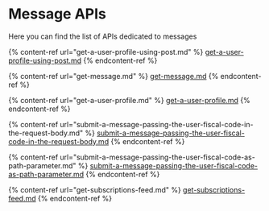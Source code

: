 # Message APIs

Here you can find the list of APIs dedicated to messages

{% content-ref url="get-a-user-profile-using-post.md" %} [get-a-user-profile-using-post.md](get-a-user-profile-using-post.md) {% endcontent-ref %}

{% content-ref url="get-message.md" %} [get-message.md](get-message.md) {% endcontent-ref %}

{% content-ref url="get-a-user-profile.md" %} [get-a-user-profile.md](get-a-user-profile.md) {% endcontent-ref %}

{% content-ref url="submit-a-message-passing-the-user-fiscal-code-in-the-request-body.md" %} [submit-a-message-passing-the-user-fiscal-code-in-the-request-body.md](submit-a-message-passing-the-user-fiscal-code-in-the-request-body.md) {% endcontent-ref %}

{% content-ref url="submit-a-message-passing-the-user-fiscal-code-as-path-parameter.md" %} [submit-a-message-passing-the-user-fiscal-code-as-path-parameter.md](submit-a-message-passing-the-user-fiscal-code-as-path-parameter.md) {% endcontent-ref %}

{% content-ref url="get-subscriptions-feed.md" %} [get-subscriptions-feed.md](get-subscriptions-feed.md) {% endcontent-ref %}